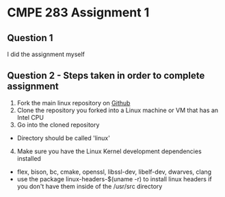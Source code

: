 # CMPE 283 Assignment 1

## Question 1
I did the assignment myself

## Question 2 - Steps taken in order to complete assignment
1. Fork the main linux repository on [Github](https://github.com/torvalds/linux)
2. Clone the repository you forked into a Linux machine or VM that has an Intel CPU
3. Go into the cloned repository
  - Directory should be called 'linux'
4. Make sure you have the Linux Kernel development dependencies installed
  - flex, bison, bc, cmake, openssl, libssl-dev, libelf-dev, dwarves, clang
  - use the package linux-headers-$(uname -r) to install linux headers if you don't have them inside of the /usr/src directory
